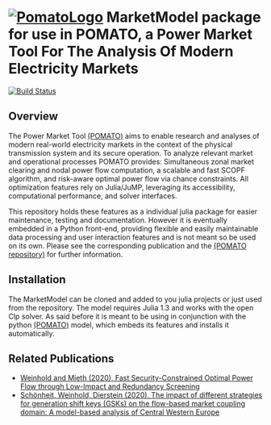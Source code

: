 [![PomatoLogo](https://github.com/richard-weinhold/pomato/blob/master/docs/_static/graphics/pomato_logo_small.png "Pomato Soup")](#) MarketModel package for use in POMATO, a Power Market Tool For The Analysis Of Modern Electricity Markets
=====================================================================================================================================
[![Build Status](https://travis-ci.com/richard-weinhold/MarketModel.svg?branch=master)](https://travis-ci.com/richard-weinhold/MarketModel)

Overview
--------

The Power Market Tool [(POMATO)](https://github.com/richard-weinhold/pomato) aims to enable research and analyses of modern real-world electricity markets in the context of the physical transmission system and its secure operation. To analyze relevant market and operational processes POMATO provides: Simultaneous zonal market clearing and nodal power flow computation, a scalable and fast SCOPF algorithm, and risk-aware optimal power flow via chance constraints. All optimization features rely on Julia/JuMP, leveraging its accessibility, computational performance, and solver interfaces.

This repository holds these features as a individual julia package for easier maintenance, testing and documentation. However it is eventually embedded in a Python front-end, providing flexible and easily maintainable data processing and user interaction features and is not meant so be used on its own. Please see the corresponding publication and the [(POMATO repository)](https://github.com/richard-weinhold/pomato) for further information.

Installation
------------

The MarketModel can be cloned and added to you julia projects or just used from the repository. The model requires Julia 1.3 and works with the open Clp solver. As said before it is meant to be using in conjunction with the python [(POMATO)](https://github.com/richard-weinhold/pomato) model, which embeds its features and installs it automatically.

Related Publications
--------------------

- [Weinhold and Mieth (2020), Fast Security-Constrained Optimal Power Flow through
   Low-Impact and Redundancy Screening](https://ieeexplore.ieee.org/document/9094021)
- [Schönheit, Weinhold, Dierstein (2020), The impact of different strategies for generation 
   shift keys (GSKs) on the flow-based  market coupling domain: A model-based analysis of 
   Central Western Europe](https://www.sciencedirect.com/science/article/pii/S0306261919317544)
